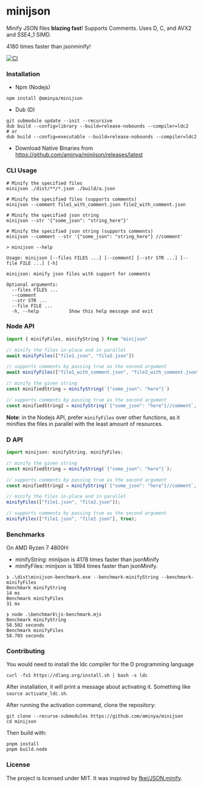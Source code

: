 # minijson

Minify JSON files **blazing fast**! Supports Comments. Uses D, C, and AVX2 and SSE4_1 SIMD.

4180 times faster than jsonminify!

[![CI](https://github.com/aminya/minijson/actions/workflows/CI.yml/badge.svg)](https://github.com/aminya/minijson/actions/workflows/CI.yml)

### Installation

- Npm (Nodejs)

```shell
npm install @aminya/minijson
```

- Dub (D)

```shell
git submodule update --init --recursive
dub build --config=library --build=release-nobounds --compiler=ldc2
# or
dub build --config=executable --build=release-nobounds --compiler=ldc2
```

- Download Native Binaries from
  https://github.com/aminya/minijson/releases/latest

### CLI Usage

```shell
# Minify the specified files
minijson ./dist/**/*.json ./build/a.json

# Minify the specified files (supports comments)
minijson --comment file1_with_comment.json file2_with_comment.json

# Minify the specified json string
minijson --str '{"some_json": "string_here"}'

# Minify the specified json string (supports comments)
minijson --comment --str '{"some_json": "string_here"} //comment'
```

```shell
> minijson --help

Usage: minijson [--files FILES ...] [--comment] [--str STR ...] [--file FILE ...] [-h]

minijson: minify json files with support for comments

Optional arguments:
  --files FILES ...
  --comment
  --str STR ...
  --file FILE ...
  -h, --help           Show this help message and exit
```

### Node API

```js
import { minifyFiles, minifyString } from "minijson"

// minify the files in-place and in parallel
await minifyFiles(["file1.json", "file2.json"])

// supports comments by passing true as the second argument
await minifyFiles(["file1_with_comment.json", "file2_with_comment.json"], true)

// minify the given string
const minifiedString = minifyString(`{"some_json": "here"}`)

// supports comments by passing true as the second argument
const minifiedString2 = minifyString(`{"some_json": "here"}//comment`, true)
```

**Note**: in the Nodejs API, prefer `minifyFiles` over other functions, as it minifies the files in parallel with the least amount of resources.

### D API

```js
import minijson: minifyString, minifyFiles;

// minify the given string
const minifiedString = minifyString(`{"some_json": "here"}`);

// supports comments by passing true as the second argument
const minifiedString2 = minifyString(`{"some_json": "here"}//comment`, true);

// minify the files in-place and in parallel
minifyFiles(["file1.json", "file2.json"]);

// supports comments by passing true as the second argument
minifyFiles(["file1.json", "file2.json"], true);
```

### Benchmarks

On AMD Ryzen 7 4800H:

- minifyString: minijson is 4178 times faster than jsonMinify
- minifyFiles: minijson is 1894 times faster than jsonMinify.

```
❯ .\dist\minijson-benchmark.exe --benchmark-minifyString --benchmark-minifyFiles
Benchmark minifyString
14 ms
Benchmark minifyFiles
31 ms

❯ node .\benchmark\js-benchmark.mjs
Benchmark minifyString
58.502 seconds
Benchmark minifyFiles
58.703 seconds
```

### Contributing

You would need to install the ldc compiler for the D programming language

```
curl -fsS https://dlang.org/install.sh | bash -s ldc
```

After installation, it will print a message about activating it. Something like `source activate_ldc.sh`.

After running the activation command, clone the repository:

```
git clone --recurse-submodules https://github.com/aminya/minijson
cd minijson
```

Then build with:

```
pnpm install
pnpm build.node
```

### License

The project is licensed under MIT. It was inspired by [fkei/JSON.minify](https://github.com/fkei/JSON.minify).

